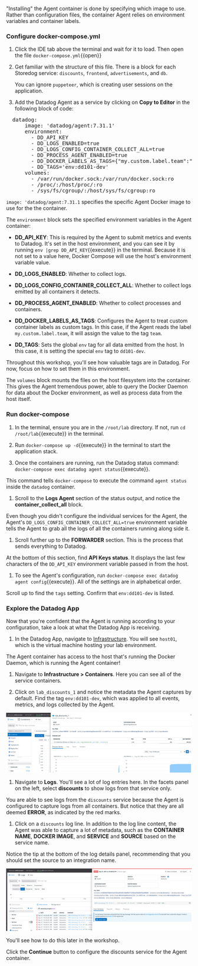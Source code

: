 "Installing" the Agent container is done by specifying which image to use. Rather than configuration files, the container Agent relies on environment variables and container labels.

### Configure docker-compose.yml

1. Click the IDE tab above the terminal and wait for it to load. Then open the file `docker-compose.yml`{{open}}

1. Get familiar with the structure of this file. There is a block for each Storedog service: `discounts`, `frontend`, `advertisements`, and `db`.

   You can ignore `puppeteer`, which is creating user sessions on the application.

1. Add the Datadog Agent as a service by clicking on **Copy to Editor** in the following block of code:

  <pre class="file" data-filename="docker-compose.yml" data-target="insert" data-marker="# paste agent block here">
  datadog:
      image: 'datadog/agent:7.31.1'
      environment:
        - DD_API_KEY
        - DD_LOGS_ENABLED=true
        - DD_LOGS_CONFIG_CONTAINER_COLLECT_ALL=true
        - DD_PROCESS_AGENT_ENABLED=true
        - DD_DOCKER_LABELS_AS_TAGS={"my.custom.label.team":"team"}
        - DD_TAGS='env:dd101-dev'
      volumes:
        - /var/run/docker.sock:/var/run/docker.sock:ro
        - /proc/:/host/proc/:ro
        - /sys/fs/cgroup/:/host/sys/fs/cgroup:ro</pre>

  `image: 'datadog/agent:7.31.1` specifies the specific Agent Docker image to use for the the container.

  The `environment` block sets the specified environment variables in the Agent container:

  - **DD_API_KEY**: This is required by the Agent to submit metrics and events to Datadog. It's set in the host environment, and you can see it by running `env |grep DD_API_KEY`{{execute}} in the terminal. Because it is not set to a value here, Docker Compose will use the host's environment variable value.

  - **DD_LOGS_ENABLED**: Whether to collect logs.

  - **DD_LOGS_CONFIG_CONTAINER_COLLECT_ALL**: Whether to collect logs emitted by all containers it detects.

  - **DD_PROCESS_AGENT_ENABLED**: Whether to collect processes and containers.

  - **DD_DOCKER_LABELS_AS_TAGS**: Configures the Agent to treat custom container labels as custom tags. In this case, if the Agent reads the label `my.custom.label.team`, it will assign the value to the tag `team`.

  - **DD_TAGS**: Sets the global `env` tag for all data emitted from the host. In this case, it is setting the special `env` tag to `dd101-dev`.

  Throughout this workshop, you'll see how valuable tags are in Datadog. For now, focus on how to set them in this environment.

  The `volumes` block mounts the files on the host filesystem into the container. This gives the Agent tremendous power, able to query the Docker Daemon for data about the Docker environment, as well as process data from the host itself.

### Run docker-compose

1. In the terminal, ensure you are in the `/root/lab` directory. If not, run `cd /root/lab`{{execute}} in the terminal.

1. Run `docker-compose up -d`{{execute}} in the terminal to start the application stack.

1. Once the containers are running, run the Datadog status command: `docker-compose exec datadog agent status`{{execute}}.

  This command tells `docker-compose` to execute the command `agent status` inside the `datadog` container.

1. Scroll to the **Logs Agent** section of the status output, and notice the **container_collect_all** block.

  Even though you didn't configure the individual services for the Agent, the Agent's `DD_LOGS_CONFIG_CONTAINER_COLLECT_ALL=true` environment variable tells the Agent to grab all the logs of all the containers running along side it.

1. Scroll further up to the **FORWARDER** section. This is the process that sends everything to Datadog.

  At the bottom of this section, find **API Keys status**. It displays the last few characters of the `DD_API_KEY` environment variable passed in from the host.

1. To see the Agent's configuration, run `docker-compose exec datadog agent config`{{execute}}. All of the settings are in alphabetical order.

  Scroll up to find the `tags` setting. Confirm that `env:dd101-dev` is listed.

### Explore the Datadog App

Now that you're confident that the Agent is running according to your configuration, take a look at what the Datadog App is receiving.

1. In the Datadog App, navigate to [Infrastructure](https://app.datadoghq.com/infrastructure). You will see `host01`, which is the virtual machine hosting your lab environment.

  The Agent container has access to the host that's running the Docker Daemon, which is running the Agent container!

1. Navigate to **Infrastructure > Containers**. Here you can see all of the service containers.

1. Click on `lab_discounts_1` and notice the metadata the Agent captures by default. Find the tag `env:dd101-dev`, which was applied to all events, metrics, and logs collected by the Agent.

  ![Discounts container pre-configuration](./assets/discounts-container-pre-config.png)

1. Navigate to **Logs**. You'll see a lot of log entries here. In the facets panel on the left, select **discounts** to show logs from that service only.

  You are able to see logs from the `discounts` service because the Agent is configured to capture logs from all containers. But notice that they are all deemed **ERROR**, as indicated by the red marks.

1. Click on a `discounts` log line. In addition to the log line content, the Agent was able to capture a lot of metadata, such as the **CONTAINER NAME**, **DOCKER IMAGE**, and **SERVICE** and **SOURCE** based on the service name.

  Notice the tip at the bottom of the log details panel, recommending that you should set the source to an integration name.

  ![Discounts logs with no configuration](./assets/discounts-logs-pre-configure.png)

  You'll see how to do this later in the workshop.

Click the **Continue** button to configure the discounts service for the Agent container.

